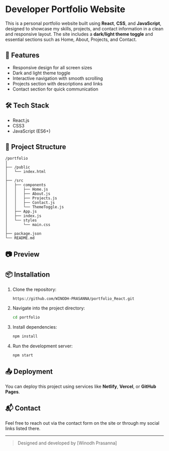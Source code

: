 
# Developer Portfolio Website

This is a personal portfolio website built using **React**, **CSS**, and **JavaScript**, designed to showcase my skills, projects, and contact information in a clean and responsive layout. The site includes a **dark/light theme toggle** and essential sections such as Home, About, Projects, and Contact.

## 🚀 Features

- Responsive design for all screen sizes
- Dark and light theme toggle
- Interactive navigation with smooth scrolling
- Projects section with descriptions and links
- Contact section for quick communication

## 🛠️ Tech Stack

- React.js
- CSS3
- JavaScript (ES6+)

## 📁 Project Structure

```
/portfolio
│
├── /public
│   └── index.html
│
├── /src
│   ├── components
│   │   ├── Home.js
│   │   ├── About.js
│   │   ├── Projects.js
│   │   ├── Contact.js
│   │   └── ThemeToggle.js
│   ├── App.js
│   ├── index.js
│   └── styles
│       └── main.css
│
├── package.json
└── README.md
```

## 📷 Preview

## 📦 Installation

1. Clone the repository:
   ```bash
   https://github.com/WINODH-PRASANNA/portfolio_React.git
   ```

2. Navigate into the project directory:
   ```bash
   cd portfolio
   ```

3. Install dependencies:
   ```bash
   npm install
   ```

4. Run the development server:
   ```bash
   npm start
   ```

## 📤 Deployment

You can deploy this project using services like **Netlify**, **Vercel**, or **GitHub Pages**.

## 📬 Contact

Feel free to reach out via the contact form on the site or through my social links listed there.

---

> Designed and developed by [Winodh Prasanna]
